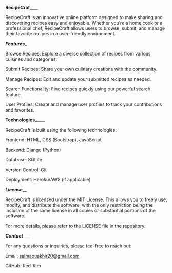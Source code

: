 ________________________**RecipeCraf**____________________________

RecipeCraft is an innovative online platform designed to make sharing and discovering recipes easy and enjoyable. Whether you’re a home cook or a professional chef, RecipeCraft allows users to browse, submit, and manage their favorite recipes in a user-friendly environment.





_________________________**Features**__________________________

Browse Recipes: Explore a diverse collection of recipes from various cuisines and categories.

Submit Recipes: Share your own culinary creations with the community.

Manage Recipes: Edit and update your submitted recipes as needed.

Search Functionality: Find recipes quickly using our powerful search feature.

User Profiles: Create and manage user profiles to track your contributions and favorites.





____________________**Technologies**_________________________

RecipeCraft is built using the following technologies:

Frontend: HTML, CSS (Bootstrap), JavaScript

Backend: Django (Python)

Database: SQLite

Version Control: Git

Deployment: Heroku/AWS (if applicable)





_____________________**License**_______________________

RecipeCraft is licensed under the MIT License. This allows you to freely use, modify, and distribute the software, with the only restriction being the inclusion of the same license in all copies or substantial portions of the software.

For more details, please refer to the LICENSE file in the repository.





_____________________**Contact**________________________

For any questions or inquiries, please feel free to reach out:

Email: salmaouakhir20@gmail.com

GitHub: Red-Rim
